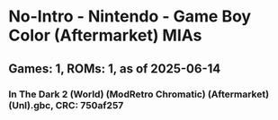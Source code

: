 # No-Intro - Nintendo - Game Boy Color (Aftermarket) MIAs
## Games: 1, ROMs: 1, as of 2025-06-14

### In The Dark 2 (World) (ModRetro Chromatic) (Aftermarket) (Unl).gbc, CRC: 750af257
